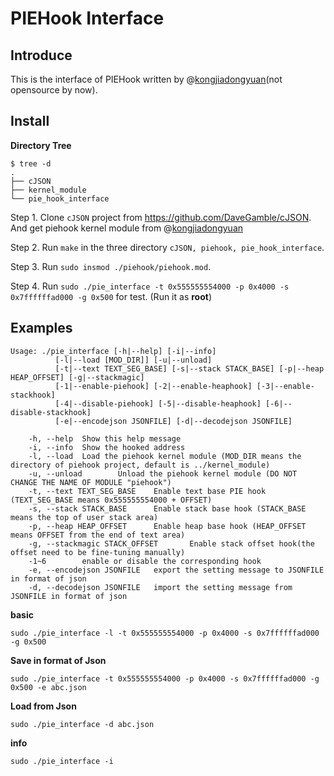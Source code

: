 # PIEHook Interface

## Introduce

This is the interface of PIEHook written by @[kongjiadongyuan](https://github.com/kongjiadongyuan)(not opensource by now).



## Install

**Directory Tree**

```shell
$ tree -d
.
├── cJSON
├── kernel_module
└── pie_hook_interface
```

Step 1. Clone `cJSON` project from https://github.com/DaveGamble/cJSON. And get piehook kernel module from @[kongjiadongyuan](https://github.com/kongjiadongyuan)

Step 2. Run `make` in the three directory `cJSON, piehook, pie_hook_interface`.

Step 3. Run `sudo insmod ./piehook/piehook.mod`.

Step 4. Run `sudo ./pie_interface -t 0x555555554000 -p 0x4000 -s 0x7ffffffad000 -g 0x500` for test. (Run it as **root**)

## Examples

```
Usage: ./pie_interface [-h|--help] [-i|--info]
          [-l|--load [MOD_DIR]] [-u|--unload]
          [-t|--text TEXT_SEG_BASE] [-s|--stack STACK_BASE] [-p|--heap HEAP_OFFSET] [-g|--stackmagic]
          [-1|--enable-piehook] [-2|--enable-heaphook] [-3|--enable-stackhook]
          [-4|--disable-piehook] [-5|--disable-heaphook] [-6|--disable-stackhook]
          [-e|--encodejson JSONFILE] [-d|--decodejson JSONFILE]

    -h, --help  Show this help message
    -i, --info  Show the hooked address
    -l, --load  Load the piehook kernel module (MOD_DIR means the directory of piehook project, default is ../kernel_module)
    -u, --unload        Unload the piehook kernel module (DO NOT CHANGE THE NAME OF MODULE "piehook")
    -t, --text TEXT_SEG_BASE    Enable text base PIE hook (TEXT_SEG_BASE means 0x555555554000 + OFFSET)
    -s, --stack STACK_BASE      Enable stack base hook (STACK_BASE means the top of user stack area)
    -p, --heap HEAP_OFFSET      Enable heap base hook (HEAP_OFFSET means OFFSET from the end of text area)
    -g, --stackmagic STACK_OFFSET       Enable stack offset hook(the offset need to be fine-tuning manually)
    -1~6        enable or disable the corresponding hook
    -e, --encodejson JSONFILE   export the setting message to JSONFILE in format of json
    -d, --decodejson JSONFILE   import the setting message from JSONFILE in format of json
```



**basic**

`sudo ./pie_interface -l -t 0x555555554000 -p 0x4000 -s 0x7ffffffad000 -g 0x500`

**Save in format of Json**

`sudo ./pie_interface -t 0x555555554000 -p 0x4000 -s 0x7ffffffad000 -g 0x500 -e abc.json`

**Load from Json**

`sudo ./pie_interface -d abc.json`

**info**

`sudo ./pie_interface -i`